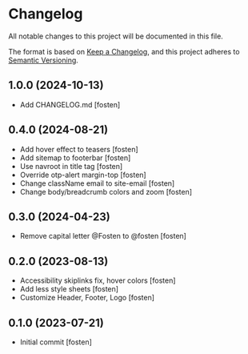# Changelog

All notable changes to this project will be documented in this file.

The format is based on [Keep a Changelog](https://keepachangelog.com/en/1.0.0/),
and this project adheres to [Semantic Versioning](https://semver.org/spec/v2.0.0.html).

## 1.0.0 (2024-10-13)

- Add CHANGELOG.md [fosten]

## 0.4.0 (2024-08-21)

- Add hover effect to teasers [fosten]
- Add sitemap to footerbar [fosten]
- Use navroot in title tag [fosten]
- Override otp-alert margin-top [fosten]
- Change className email to site-email [fosten]
- Change body/breadcrumb colors and zoom [fosten]

## 0.3.0 (2024-04-23)

- Remove capital letter @Fosten to @fosten [fosten]

## 0.2.0 (2023-08-13)

- Accessibility skiplinks fix, hover colors [fosten]
- Add less style sheets [fosten]
- Customize Header, Footer, Logo [fosten]

## 0.1.0 (2023-07-21)

- Initial commit [fosten]
